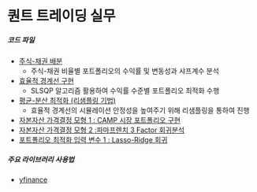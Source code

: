 # 퀀트 트레이딩 실무

##### 코드 파일
- [주식-채권 배분](./jupyter/StocksAndBonds_Distribution.ipynb)
    - 주식-채권 비율별 포트폴리오의 수익률 및 변동성과 샤프계수 분석  
- [효율적 경계선 구현](./jupyter/Efficient_Frontier.ipynb)  
    - SLSQP 알고리즘 활용하여 수익률 수준별 포트폴리오 최적화 수행  
- [평균-분산 최적화 (리샘플링 기법)](./jupyter/Mean_Variance_Optimization_Resampling.ipynb)  
    - 효율적 경계선의 시뮬레이션 안정성을 높여주기 위해 리샘플링을 통하여 진행  
- [자본자산 가격결정 모형 1 : CAMP 시장 포트폴리오 구현](./jupyter/CAMP_1.ipynb)  
- [자본자산 가격결정 모형 2 :파마프렌치 3 Factor 회귀분석](./jupyter/Fama-French_3-Factor_regression.ipynb)
- [포트폴리오 최적화 입력 변수 1 : Lasso-Ridge 회귀](./jupyter/PortfolioOptimization_1_Lasso_Ridge_Regression.ipynb)  
##### 주요 라이브러리 사용법
- [yfinance](./jupyter/yfinance_tutorial.ipynb)  